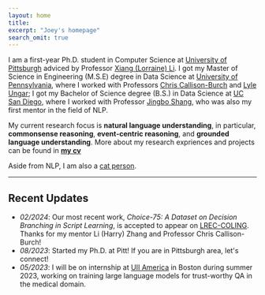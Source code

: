 ```yaml
---
layout: home
title: 
excerpt: "Joey's homepage"
search_omit: true
---
```

I am a first-year Ph.D. student in Computer Science at [University of Pittsburgh](https://www.cs.pitt.edu/) adviced by Professor [Xiang (Lorraine) Li](https://www.cs.pitt.edu/people/full-time-faculty/lorraine-xiang-li). I got my Master of Science in Engineering (M.S.E) degree in Data Science at [University of Pennsylvania](https://dats.seas.upenn.edu), where I worked with Professors [Chris Callison-Burch](https://www.cis.upenn.edu/~ccb/) and [Lyle Ungar](https://www.cis.upenn.edu/~ungar/); I got my Bachelor of Science degree (B.S.) in Data Science at [UC San Diego](https://datascience.ucsd.edu/), where I worked with Professor [Jingbo Shang](https://shangjingbo1226.github.io/), who was also my first mentor in the field of NLP.

My current research focus is **natural language understanding**, in particular, **commonsense reasoning**, **event-centric reasoning**, and **grounded language understanding**. More about my research expriences and projects can be found in **[my cv](/doc/cv.pdf)**

Aside from NLP, I am also a [cat person](https://www.instagram.com/coconut.joey/).

-----

## Recent Updates
- *02/2024*: Our most recent work, *Choice-75: A Dataset on Decision Branching in Script Learning*, is accepted to appear on [LREC-COLING](https://lrec-coling-2024.org/). Thanks for my mentor Li (Harry) Zhang and Professor Chris Callison-Burch!
- *08/2023*: Started my Ph.D. at Pitt! If you are in Pittsburgh area, let's connect!
- *05/2023*: I will be on internship at [UII America](https://www.linkedin.com/company/uii-america-inc) in Boston during summer 2023, working on training large language models for trust-worthy QA in the medical domain.

<!-- ## Older Posts -->
